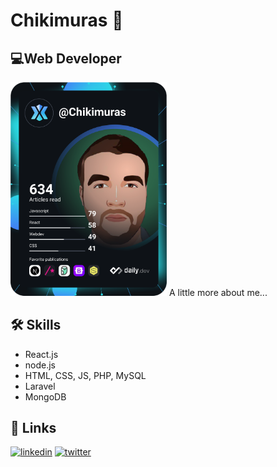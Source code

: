 
# Chikimuras 👋
## 💻Web Developer
<img src="https://github.com/Chikimuras/Chikimuras/blob/main/devcard.svg" width="250"> A little more about me...  

## 🛠 Skills
- React.js
- node.js
- HTML, CSS, JS, PHP, MySQL
- Laravel
- MongoDB



## 🔗 Links
[![linkedin](https://img.shields.io/badge/linkedin-0A66C2?style=for-the-badge&logo=linkedin&logoColor=white)](https://www.linkedin.com/in/alexandre-velia/)
[![twitter](https://img.shields.io/badge/twitter-1DA1F2?style=for-the-badge&logo=twitter&logoColor=white)](https://twitter.com/Chikimuras)

